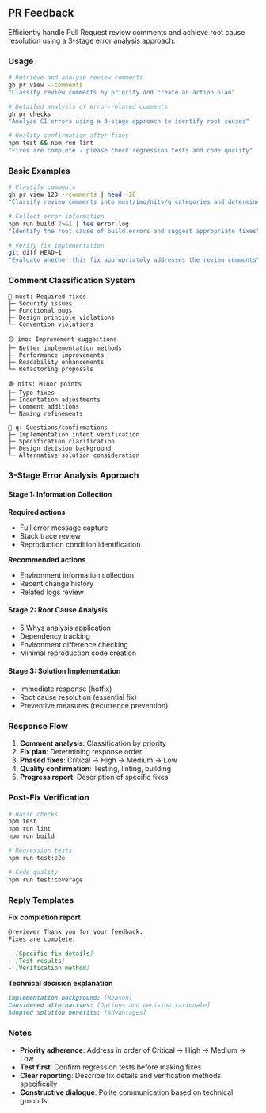 ## PR Feedback

Efficiently handle Pull Request review comments and achieve root cause resolution using a 3-stage error analysis approach.

### Usage

```bash
# Retrieve and analyze review comments
gh pr view --comments
"Classify review comments by priority and create an action plan"

# Detailed analysis of error-related comments
gh pr checks
"Analyze CI errors using a 3-stage approach to identify root causes"

# Quality confirmation after fixes
npm test && npm run lint
"Fixes are complete - please check regression tests and code quality"
```

### Basic Examples

```bash
# Classify comments
gh pr view 123 --comments | head -20
"Classify review comments into must/imo/nits/q categories and determine response order"

# Collect error information
npm run build 2>&1 | tee error.log
"Identify the root cause of build errors and suggest appropriate fixes"

# Verify fix implementation
git diff HEAD~1
"Evaluate whether this fix appropriately addresses the review comments"
```

### Comment Classification System

```text
🔴 must: Required fixes
├─ Security issues
├─ Functional bugs
├─ Design principle violations
└─ Convention violations

🟡 imo: Improvement suggestions
├─ Better implementation methods
├─ Performance improvements
├─ Readability enhancements
└─ Refactoring proposals

🟢 nits: Minor points
├─ Typo fixes
├─ Indentation adjustments
├─ Comment additions
└─ Naming refinements

🔵 q: Questions/confirmations
├─ Implementation intent verification
├─ Specification clarification
├─ Design decision background
└─ Alternative solution consideration
```

### 3-Stage Error Analysis Approach

#### Stage 1: Information Collection

**Required actions**

- Full error message capture
- Stack trace review
- Reproduction condition identification

**Recommended actions**

- Environment information collection
- Recent change history
- Related logs review

#### Stage 2: Root Cause Analysis

- 5 Whys analysis application
- Dependency tracking
- Environment difference checking
- Minimal reproduction code creation

#### Stage 3: Solution Implementation

- Immediate response (hotfix)
- Root cause resolution (essential fix)
- Preventive measures (recurrence prevention)

### Response Flow

1. **Comment analysis**: Classification by priority
2. **Fix plan**: Determining response order
3. **Phased fixes**: Critical → High → Medium → Low
4. **Quality confirmation**: Testing, linting, building
5. **Progress report**: Description of specific fixes

### Post-Fix Verification

```bash
# Basic checks
npm test
npm run lint
npm run build

# Regression tests
npm run test:e2e

# Code quality
npm run test:coverage
```

### Reply Templates

**Fix completion report**

```markdown
@reviewer Thank you for your feedback.
Fixes are complete:

- [Specific fix details]
- [Test results]
- [Verification method]
```

**Technical decision explanation**

```markdown
Implementation background: [Reason]
Considered alternatives: [Options and decision rationale]
Adopted solution benefits: [Advantages]
```

### Notes

- **Priority adherence**: Address in order of Critical → High → Medium → Low
- **Test first**: Confirm regression tests before making fixes
- **Clear reporting**: Describe fix details and verification methods specifically
- **Constructive dialogue**: Polite communication based on technical grounds
